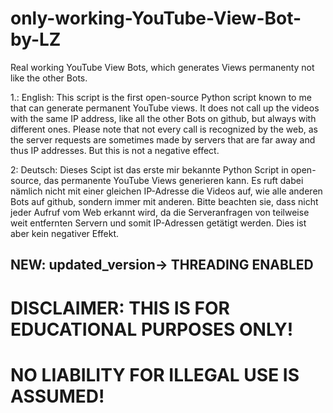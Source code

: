 # only-working-YouTube-View-Bot-by-LZ
Real working YouTube View Bots, which generates Views permanenty not like the other Bots.

1.: English:
This script is the first open-source Python script known to me that can generate permanent YouTube views. 
It does not call up the videos with the same IP address, like all the other Bots on github, but always with different ones. 
Please note that not every call is recognized by the web, 
as the server requests are sometimes made by servers that are far away and thus IP addresses. 
But this is not a negative effect.

2: Deutsch:
Dieses Scipt ist das erste mir bekannte Python Script in open-source, das permanente YouTube Views generieren kann. 
Es ruft dabei nämlich nicht mit einer gleichen IP-Adresse die Videos auf, wie alle anderen Bots auf github, sondern immer mit anderen. 
Bitte beachten sie, dass nicht jeder Aufruf vom Web erkannt wird, 
da die Serveranfragen von teilweise weit entfernten Servern und somit IP-Adressen getätigt werden. 
Dies ist aber kein negativer Effekt. 

## NEW: updated_version-> THREADING ENABLED

# DISCLAIMER: THIS IS FOR EDUCATIONAL PURPOSES ONLY! 
# NO LIABILITY FOR ILLEGAL USE IS ASSUMED!
